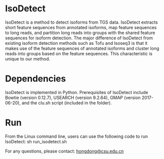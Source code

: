 # IsoDetect
IsoDetect is a method to detect isoforms from TGS data. IsoDetect extracts short feature sequences from annotated isoforms, map feature sequences to long reads, and partition long reads into groups with the shared feature sequences for isoform detection. The major difference of IsoDetect from existing isoform detection methods such as Tofu and Isoseq3 is that it makes use of the feature sequences of annotated isoforms and cluster long reads into groups based on the feature sequences. This characteristic is unique to our method.

# Dependencies
IsoDetect is implemented in Python. Prerequisites of IsoDetect include Bowtie (version 0.12.7), USEARCH (version 9.2.64), GMAP (version 2017-06-20), and the clu.sh script (included in the folder). 

# Run
From the Linux command line, users can use the following code to run IsoDetect:
sh run_isodetect.sh

For any questions, please contact: hongdong@csu.edu.cn
